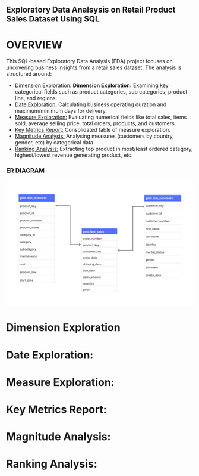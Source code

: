 ## Exploratory Data Analsysis on Retail Product Sales Dataset Using SQL
# OVERVIEW
This SQL-based Exploratory Data Analysis (EDA) project focuses on uncovering business insights from a retail sales dataset. The analysis is structured around:

* [Dimension Exploration:](#dimension-exploration) **Dimension Exploration:** Examining key categorical fields such as product categories, sub categories, product line, and regions.
* [Date Exploration:](#date-exploration) Calculating business operating duration and maximum/minimum days for delivery.
* [Measure Exploration:](#measure-exploration) Evaluating numerical fields like total sales, items sold, average selling price, total orders, products, and customers.
* [Key Metrics Report:](#key-metrics-report) Consolidated table of measure exploration.
* [Magnitude Analysis:](#magnitude-analysis) Analysing measures (customers by country, gender, etc) by categorical data.
* [Ranking Analysis:](#ranking-analysis) Extracting top product in most/least ordered category, highest/lowest revenue generating product, etc.

### ER DIAGRAM
![ER_Diagram](ER_Diagram.png)

# Dimension Exploration



 
 
 # Date Exploration:
 # Measure Exploration:
 # Key Metrics Report:
 # Magnitude Analysis:
 # Ranking Analysis:
